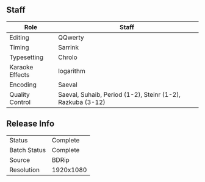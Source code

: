 ## Staff

| Role              | Staff                                                      |
|-------------------|------------------------------------------------------------|
| Editing           | QQwerty                                                    |
| Timing            | Sarrink                                                    |
| Typesetting       | Chrolo                                                     |
| Karaoke Effects   | logarithm                                                  |
| Encoding          | Saeval                                                     |
| Quality Control   | Saeval, Suhaib, Period (1-2), Steinr (1-2), Razkuba (3-12) |

## Release Info

|              |           |
|--------------|-----------|
| Status       | Complete  |
| Batch Status | Complete  |
| Source       | BDRip     |
| Resolution   | 1920x1080 |

